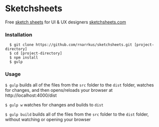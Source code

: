 Sketchsheets
============

Free [sketch sheets](http://sketchsheets.com) for UI &amp; UX designers
[sketchsheets.com](http://sketchsheets.com)

### Installation

```
  $ git clone https://github.com/rnarrkus/sketchsheets.git [project-directory]
  $ cd [project-directory]
  $ npm install
  $ gulp
```

### Usage

`$ gulp` builds all of the files from the `src` folder to the `dist` folder, watches for changes, and then opens/reloads your browser at http://localhost:4000/dist

`$ gulp w` watches for changes and builds to `dist`

`$ gulp build` builds all of the files from the `src` folder to the `dist` folder, without watching or opening your browser
